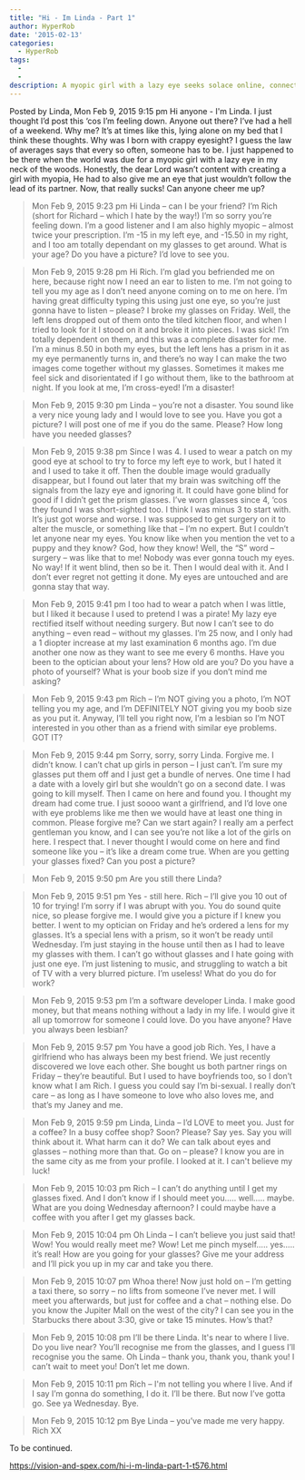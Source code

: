 ```yaml
---
title: "Hi - Im Linda - Part 1"
author: HyperRob
date: '2015-02-13'
categories:
  - HyperRob
tags:
  - 
  - 
description: A myopic girl with a lazy eye seeks solace online, connecting with a kindred spirit who understands her struggle.
---
```

Posted by Linda, Mon Feb 9, 2015 9:15 pm
Hi anyone - I'm Linda. I just thought I’d post this ‘cos I’m feeling down. Anyone out there?
I’ve had a hell of a weekend. Why me? It’s at times like this, lying alone on my bed that I think these thoughts. Why was I born with crappy eyesight? I guess the law of averages says that every so often, someone has to be. I just happened to be there when the world was due for a myopic girl with a lazy eye in my neck of the woods. Honestly, the dear Lord wasn’t content with creating a girl with myopia, He had to also give me an eye that just wouldn’t follow the lead of its partner. Now, that really sucks! Can anyone cheer me up?

> Mon Feb 9, 2015 9:23 pm
Hi Linda – can I be your friend? I’m Rich (short for Richard – which I hate by the way!) I’m so sorry you’re feeling down. I’m a good listener and I am also highly myopic – almost twice your prescription. I’m -15 in my left eye, and -15.50 in my right, and I too am totally dependant on my glasses to get around. What is your age? Do you have a picture? I’d love to see you.

> Mon Feb 9, 2015 9:28 pm
Hi Rich. I’m glad you befriended me on here, because right now I need an ear to listen to me. I’m not going to tell you my age as I don’t need anyone coming on to me on here. I’m having great difficulty typing this using just one eye, so you’re just gonna have to listen – please? I broke my glasses on Friday. Well, the left lens dropped out of them onto the tiled kitchen floor, and when I tried to look for it I stood on it and broke it into pieces. I was sick! I’m totally dependent on them, and this was a complete disaster for me. I’m a minus 8.50 in both my eyes, but the left lens has a prism in it as my eye permanently turns in, and there’s no way I can make the two images come together without my glasses. Sometimes it makes me feel sick and disorientated if I go without them, like to the bathroom at night. If you look at me, I’m cross-eyed! I’m a disaster!

> Mon Feb 9, 2015 9:30 pm
Linda – you’re not a disaster. You sound like a very nice young lady and I would love to see you. Have you got a picture? I will post one of me if you do the same. Please? How long have you needed glasses?

> Mon Feb 9, 2015 9:38 pm
Since I was 4. I used to wear a patch on my good eye at school to try to force my left eye to work, but I hated it and I used to take it off. Then the double image would gradually disappear, but I found out later that my brain was switching off the signals from the lazy eye and ignoring it. It could have gone blind for good if I didn’t get the prism glasses. I’ve worn glasses since 4, ‘cos they found I was short-sighted too. I think I was minus 3 to start with. It’s just got worse and worse. I was supposed to get surgery on it to alter the muscle, or something like that – I’m no expert. But I couldn’t let anyone near my eyes. You know like when you mention the vet to a puppy and they know? God, how they know! Well, the “S” word – surgery – was like that to me! Nobody was ever gonna touch my eyes. No way! If it went blind, then so be it. Then I would deal with it. And I don’t ever regret not getting it done. My eyes are untouched and are gonna stay that way.

> Mon Feb 9, 2015 9:41 pm
I too had to wear a patch when I was little, but I liked it because I used to pretend I was a pirate! My lazy eye rectified itself without needing surgery. But now I can’t see to do anything – even read – without my glasses. I’m 25 now, and I only had a 1 diopter increase at my last examination 6 months ago. I’m due another one now as they want to see me every 6 months. Have you been to the optician about your lens? How old are you? Do you have a photo of yourself? What is your boob size if you don’t mind me asking?

> Mon Feb 9, 2015 9:43 pm
Rich – I’m NOT giving you a photo, I’m NOT telling you my age, and I’m DEFINITELY NOT giving you my boob size as you put it. Anyway, I’ll tell you right now, I’m a lesbian so I’m NOT interested in you other than as a friend with similar eye problems. GOT IT?

> Mon Feb 9, 2015 9:44 pm
Sorry, sorry, sorry Linda. Forgive me. I didn’t know. I can’t chat up girls in person – I just can’t. I’m sure my glasses put them off and I just get a bundle of nerves. One time I had a date with a lovely girl but she wouldn’t go on a second date. I was going to kill myself. Then I came on here and found you. I thought my dream had come true. I just soooo want a girlfriend, and I’d love one with eye problems like me then we would have at least one thing in common. Please forgive me? Can we start again? I really am a perfect gentleman you know, and I can see you’re not like a lot of the girls on here. I respect that. I never thought I would come on here and find someone like you – it’s like a dream come true. When are you getting your glasses fixed? Can you post a picture?

> Mon Feb 9, 2015 9:50 pm
Are you still there Linda?

> Mon Feb 9, 2015 9:51 pm
Yes - still here. Rich – I’ll give you 10 out of 10 for trying! I’m sorry if I was abrupt with you. You do sound quite nice, so please forgive me. I would give you a picture if I knew you better. I went to my optician on Friday and he’s ordered a lens for my glasses. It’s a special lens with a prism, so it won’t be ready until Wednesday. I’m just staying in the house until then as I had to leave my glasses with them. I can’t go without glasses and I hate going with just one eye. I’m just listening to music, and struggling to watch a bit of TV with a very blurred picture. I’m useless! What do you do for work?

> Mon Feb 9, 2015 9:53 pm
I’m a software developer Linda. I make good money, but that means nothing without a lady in my life. I would give it all up tomorrow for someone I could love. Do you have anyone? Have you always been lesbian?

> Mon Feb 9, 2015 9:57 pm
You have a good job Rich. Yes, I have a girlfriend who has always been my best friend. We just recently discovered we love each other. She bought us both partner rings on Friday – they’re beautiful. But I used to have boyfriends too, so I don’t know what I am Rich. I guess you could say I’m bi-sexual. I really don’t care – as long as I have someone to love who also loves me, and that’s my Janey and me.

> Mon Feb 9, 2015 9:59 pm
Linda, Linda – I’d LOVE to meet you. Just for a coffee? In a busy coffee shop? Soon? Please? Say yes. Say you will think about it. What harm can it do? We can talk about eyes and glasses – nothing more than that. Go on – please? I know you are in the same city as me from your profile. I looked at it. I can't believe my luck!

> Mon Feb 9, 2015 10:03 pm
Rich – I can’t do anything until I get my glasses fixed. And I don’t know if I should meet you….. well….. maybe. What are you doing Wednesday afternoon? I could maybe have a coffee with you after I get my glasses back.

> Mon Feb 9, 2015 10:04 pm
Oh Linda – I can’t believe you just said that! Wow! You would really meet me? Wow! Let me pinch myself….. yes….. it’s real! How are you going for your glasses? Give me your address and I’ll pick you up in my car and take you there.

> Mon Feb 9, 2015 10:07 pm
Whoa there! Now just hold on – I’m getting a taxi there, so sorry – no lifts from someone I’ve never met. I will meet you afterwards, but just for coffee and a chat – nothing else. Do you know the Jupiter Mall on the west of the city? I can see you in the Starbucks there about 3:30, give or take 15 minutes. How’s that?

> Mon Feb 9, 2015 10:08 pm
I’ll be there Linda. It's near to where I live. Do you live near? You’ll recognise me from the glasses, and I guess I’ll recognise you the same. Oh Linda – thank you, thank you, thank you! I can’t wait to meet you! Don’t let me down.

> Mon Feb 9, 2015 10:11 pm
Rich – I'm not telling you where I live. And if I say I’m gonna do something, I do it. I’ll be there. But now I’ve gotta go. See ya Wednesday. Bye.

> Mon Feb 9, 2015 10:12 pm
Bye Linda – you’ve made me very happy.
Rich XX


To be continued.

https://vision-and-spex.com/hi-i-m-linda-part-1-t576.html